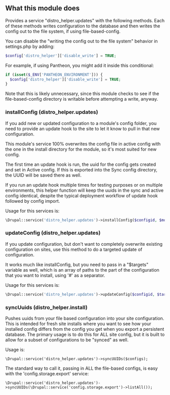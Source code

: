 ## What this module does
Provides a service "distro_helper.updates" with the following methods. Each of
these methods writes configuration to the database and then writes the config
out to the file system, if using file-based-config.

You can disable the "writing the config out to the file system" behavior in
settings.php by adding:
```php
$config['distro_helper']['disable_write'] = TRUE;
```

For example, if using Pantheon, you might add it inside this conditional:
```php
if (isset($_ENV['PANTHEON_ENVIRONMENT'])) {
  $config['distro_helper']['disable_write'] = TRUE;
}
```
Note that this is likely unnecessary, since this module checks to see if the
file-based-config directory is writable before attempting a write, anyway.

### installConfig (distro_helper.updates)

If you add new or updated configuration to a module's config folder, you need to provide an update hook to the site to let it know to pull in that new configuration.

This module's service 100% overwrites the config file in active config with the one in the install directory for the module, so it's most suited for new config.

The first time an update hook is run, the uuid for the config gets created and set in Active config. If this is exported into the Sync config directory, the UUID will be saved there as well.

If you run an update hook multiple times for testing purposes or on multiple environments, this helper function will keep the uuids in the sync and active config identical, despite the typical deployment workflow of update hook followed by config import.

Usage for this services is:

```php
\Drupal::service('distro_helper.updates')->installConfig($configid, $modulename, $dirname);
```

### updateConfig (distro_helper.updates)

If you update configuration, but don't want to completely overwrite existing configuration on sites, use this method to do a targeted update of configuration.

It works much like installConfig, but you need to pass in a "$targets" variable as well, which is an array of paths to the part of the configuration that you want to install, using '#' as a separator.

Usage for this services is:

```php
\Drupal::service('distro_helper.updates')->updateConfig($configid, $targets, $modulename, $dirname);
```

### syncUuids (distro_helper.install)

Pushes uuids from your file based configuration into your site configuration. This is intended for fresh site installs where you want to see how your installed config differs from the config you get when you export a persistent database. The primary usage is to do this for ALL site config, but it is built to allow for a subset of configurations to be "synced" as well.

Usage is:

```
\Drupal::service('distro_helper.updates')->syncUUIDs($configs);
```

The standard way to call it, passing in ALL the file-based configs, is easy with the 'config.storage.export' service:

```
\Drupal::service('distro_helper.updates')->syncUUIDs(\Drupal::service('config.storage.export')->listAll());
```
